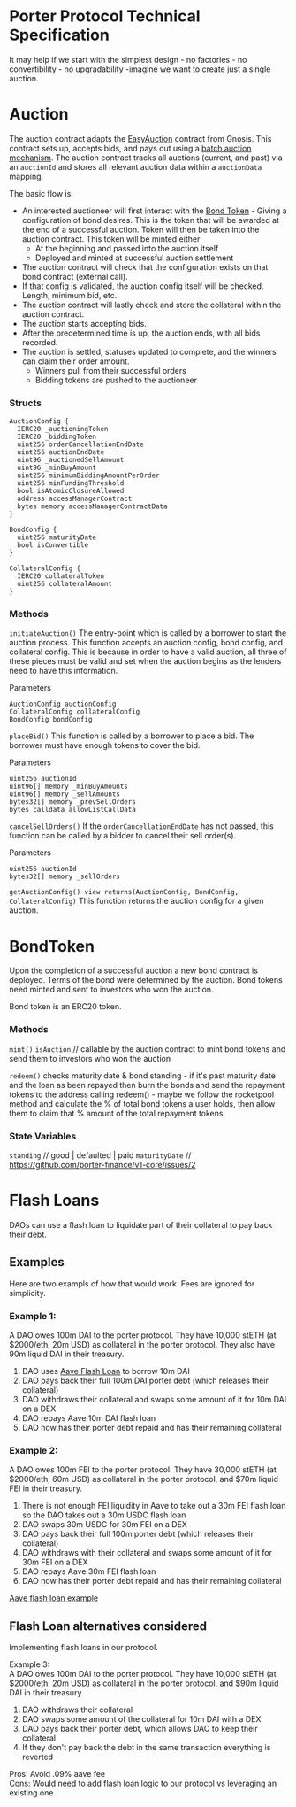 # Porter Protocol Technical Specification 

It may help if we start with the simplest design - no factories - no convertibility - no upgradability -imagine we want to create just a single auction. 


# Auction
The auction contract adapts the [EasyAuction](https://github.com/gnosis/ido-contracts#easyauction) contract from Gnosis. This contract sets up, accepts bids, and pays out using a [batch auction mechanism](https://github.com/gnosis/ido-contracts#the-batch-auction-mechanism). The auction contract tracks all auctions (current, and past) via an `auctionId` and stores all relevant auction data within a `auctionData` mapping. 

The basic flow is:
  - An interested auctioneer will first interact with the [Bond Token](#BondToken) - Giving a configuration of bond desires. This is the token that will be awarded at the end of a successful auction. Token will then be taken into the auction contract. This token will be minted either
    - At the beginning and passed into the auction itself
    - Deployed and minted at successful auction settlement
  - The auction contract will check that the configuration exists on that bond contract (external call).
  - If that config is validated, the auction config itself will be checked. Length, minimum bid, etc.
  - The auction contract will lastly check and store the collateral within the auction contract.
  - The auction starts accepting bids.
  - After the predetermined time is up, the auction ends, with all bids recorded.
  - The auction is settled, statuses updated to complete, and the winners can claim their order amount.
    - Winners pull from their successful orders
    - Bidding tokens are pushed to the auctioneer

### Structs
```
AuctionConfig {
  IERC20 _auctioningToken
  IERC20 _biddingToken
  uint256 orderCancellationEndDate
  uint256 auctionEndDate
  uint96 _auctionedSellAmount
  uint96 _minBuyAmount
  uint256 minimumBiddingAmountPerOrder
  uint256 minFundingThreshold
  bool isAtomicClosureAllowed
  address accessManagerContract
  bytes memory accessManagerContractData
}
```
```
BondConfig {
  uint256 maturityDate
  bool isConvertible
}
```
```
CollateralConfig {
  IERC20 collateralToken
  uint256 collateralAmount
}
```
### Methods
`initiateAuction()` The entry-point which is called by a borrower to start the auction process. This function accepts an auction config, bond config, and collateral config. This is because in order to have a valid auction, all three of these pieces must be valid and set when the auction begins as the lenders need to have this information.

Parameters
```
AuctionConfig auctionConfig
CollateralConfig collateralConfig
BondConfig bondConfig
```

`placeBid()` This function is called by a borrower to place a bid. The borrower must have enough tokens to cover the bid.

Parameters
```
uint256 auctionId
uint96[] memory _minBuyAmounts
uint96[] memory _sellAmounts
bytes32[] memory _prevSellOrders
bytes calldata allowListCallData
```
`cancelSellOrders()` If the `orderCancellationEndDate` has not passed, this function can be called by a bidder to cancel their sell order(s).

Parameters
```
uint256 auctionId
bytes32[] memory _sellOrders
```

`getAuctionConfig() view returns(AuctionConfig, BondConfig, CollateralConfig)` This function returns the auction config for a given auction.

# BondToken
Upon the completion of a successful auction a new bond contract is deployed. Terms of the bond were determined by the auction. Bond tokens need minted and sent to investors who won the auction. 

Bond token is an ERC20 token. 

### Methods
`mint()` `isAuction` // callable by the auction contract to mint bond tokens and send them to investors who won the auction

`redeem()`  checks maturity date & bond standing - if it's past maturity date and the loan as been repayed then burn the bonds and send the repayment tokens to the address calling redeem() - maybe we follow the rocketpool method and calculate the % of total bond tokens a user holds, then allow them to claim that % amount of the total repayment tokens

### State Variables
`standing` // good | defaulted | paid 
`maturityDate` // https://github.com/porter-finance/v1-core/issues/2

# Flash Loans
DAOs can use a flash loan to liquidate part of their collateral to pay back their debt. 

## Examples
Here are two exampls of how that would work. Fees are ignored for simplicity. 

### Example 1:  
A DAO owes 100m DAI to the porter protocol. They have 10,000 stETH (at $2000/eth, 20m USD) as collateral in the porter protocol. They also have 90m liquid DAI in their treasury. 
1. DAO uses [Aave Flash Loan](https://docs.aave.com/developers/guides/flash-loans) to borrow 10m DAI
2. DAO pays back their full 100m DAI porter debt (which releases their collateral)
3. DAO withdraws their collateral and swaps some amount of it for 10m DAI on a DEX
4. DAO repays Aave 10m DAI flash loan
5. DAO now has their porter debt repaid and has their remaining collateral 

### Example 2:  
A DAO owes 100m FEI to the porter protocol. They have 30,000 stETH (at $2000/eth, 60m USD) as collateral in the porter protocol, and $70m liquid FEI in their treasury. 
1. There is not enough FEI liquidity in Aave to take out a 30m FEI flash loan so the DAO takes out a 30m USDC flash loan
2. DAO swaps 30m USDC for 30m FEI on a DEX
3. DAO pays back their full 100m porter debt (which releases their collateral)
4. DAO withdraws with their collateral and swaps some amount of it for 30m FEI on a DEX
5. DAO repays Aave 30m FEI flash loan
6. DAO now has their porter debt repaid and has their remaining collateral 


[Aave flash loan example](https://github.com/aave/code-examples-protocol/tree/main/V2/Flash%20Loan%20-%20Batch)

## Flash Loan alternatives considered
Implementing flash loans in our protocol. 

Example 3: \
A DAO owes 100m DAI to the porter protocol. They have 10,000 stETH (at $2000/eth, 20m USD) as collateral in the porter protocol, and $90m liquid DAI in their treasury. 
1. DAO withdraws their collateral
2. DAO swaps some amount of the collateral for 10m DAI with a DEX
3. DAO pays back their porter debt, which allows DAO to keep their collateral
4. If they don't pay back the debt in the same transaction everything is reverted

Pros: Avoid .09% aave fee \
Cons: Would need to add flash loan logic to our protocol vs leveraging an existing one 
